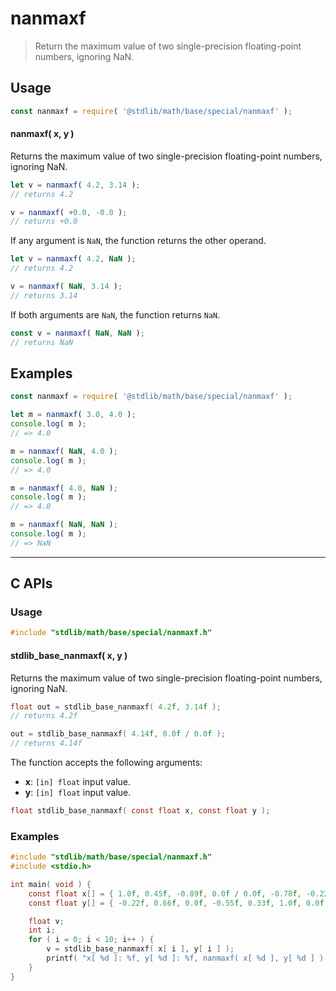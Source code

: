 <!--

@license Apache-2.0

Copyright (c) 2024 The Stdlib Authors.

Licensed under the Apache License, Version 2.0 (the "License");
you may not use this file except in compliance with the License.
You may obtain a copy of the License at

   http://www.apache.org/licenses/LICENSE-2.0

Unless required by applicable law or agreed to in writing, software
distributed under the License is distributed on an "AS IS" BASIS,
WITHOUT WARRANTIES OR CONDITIONS OF ANY KIND, either express or implied.
See the License for the specific language governing permissions and
limitations under the License.

-->

# nanmaxf

> Return the maximum value of two single-precision floating-point numbers, ignoring NaN.

<!-- Section to include introductory text. Make sure to keep an empty line after the intro `section` element and another before the `/section` close. -->

<section class="intro">

</section>

<!-- /.intro -->

<!-- Package usage documentation. -->

<section class="usage">

## Usage

```javascript
const nanmaxf = require( '@stdlib/math/base/special/nanmaxf' );
```

#### nanmaxf( x, y )

Returns the maximum value of two single-precision floating-point numbers, ignoring NaN.

```javascript
let v = nanmaxf( 4.2, 3.14 );
// returns 4.2

v = nanmaxf( +0.0, -0.0 );
// returns +0.0
```

If any argument is `NaN`, the function returns the other operand.

```javascript
let v = nanmaxf( 4.2, NaN );
// returns 4.2

v = nanmaxf( NaN, 3.14 );
// returns 3.14
```

If both arguments are `NaN`, the function returns `NaN`.

```javascript
const v = nanmaxf( NaN, NaN );
// returns NaN
```

</section>

<!-- /.usage -->

<!-- Package usage notes. Make sure to keep an empty line after the `section` element and another before the `/section` close. -->

<section class="notes">

</section>

<!-- /.notes -->

<!-- Package usage examples. -->

<section class="examples">

## Examples

<!-- eslint no-undef: "error" -->

```javascript
const nanmaxf = require( '@stdlib/math/base/special/nanmaxf' );

let m = nanmaxf( 3.0, 4.0 );
console.log( m );
// => 4.0

m = nanmaxf( NaN, 4.0 );
console.log( m );
// => 4.0

m = nanmaxf( 4.0, NaN );
console.log( m );
// => 4.0

m = nanmaxf( NaN, NaN );
console.log( m );
// => NaN
```

</section>

<!-- /.examples -->

<!-- C interface documentation. -->

* * *

<section class="c">

## C APIs

<!-- Section to include introductory text. Make sure to keep an empty line after the intro `section` element and another before the `/section` close. -->

<section class="intro">

</section>

<!-- /.intro -->

<!-- C usage documentation. -->

<section class="usage">

### Usage

```c
#include "stdlib/math/base/special/nanmaxf.h"
```

#### stdlib_base_nanmaxf( x, y )

Returns the maximum value of two single-precision floating-point numbers, ignoring NaN.

```c
float out = stdlib_base_nanmaxf( 4.2f, 3.14f );
// returns 4.2f

out = stdlib_base_nanmaxf( 4.14f, 0.0f / 0.0f );
// returns 4.14f
```

The function accepts the following arguments:

-   **x**: `[in] float` input value.
-   **y**: `[in] float` input value.

```c
float stdlib_base_nanmaxf( const float x, const float y );
```

</section>

<!-- /.usage -->

<!-- C API usage notes. Make sure to keep an empty line after the `section` element and another before the `/section` close. -->

<section class="notes">

</section>

<!-- /.notes -->

<!-- C API usage examples. -->

<section class="examples">

### Examples

```c
#include "stdlib/math/base/special/nanmaxf.h"
#include <stdio.h>

int main( void ) {
    const float x[] = { 1.0f, 0.45f, -0.89f, 0.0f / 0.0f, -0.78f, -0.22f, 0.66f, 0.11f, -0.55f, 0.0f };
    const float y[] = { -0.22f, 0.66f, 0.0f, -0.55f, 0.33f, 1.0f, 0.0f / 0.0f, 0.11f, 0.45f, -0.78f };

    float v;
    int i;
    for ( i = 0; i < 10; i++ ) {
        v = stdlib_base_nanmaxf( x[ i ], y[ i ] );
        printf( "x[ %d ]: %f, y[ %d ]: %f, nanmaxf( x[ %d ], y[ %d ] ): %f\n", i, x[ i ], i, y[ i ], i, i, v );
    }
}
```

</section>

<!-- /.examples -->

</section>

<!-- /.c -->

<!-- Section for related `stdlib` packages. Do not manually edit this section, as it is automatically populated. -->

<section class="related">

</section>

<!-- /.related -->

<!-- Section for all links. Make sure to keep an empty line after the `section` element and another before the `/section` close. -->

<section class="links">
    
<!-- <related-links> -->

<!-- </related-links> -->

</section>

<!-- /.links -->
